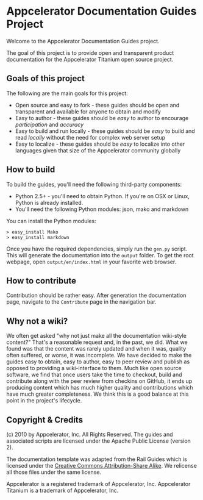 # Appcelerator Documentation Guides Project

Welcome to the Appcelerator Documentation Guides project. 

The goal of this project is to provide open and transparent product documentation for the Appcelerator Titanium open source project.  

## Goals of this project

The following are the main goals for this project:

* Open source and easy to fork - these guides should be open and transparent and available for anyone to obtain and modify
* Easy to author - these guides should be _easy_ to author to encourage _participation_ and _accuracy_
* Easy to build and run locally - these guides should be _easy_ to build and read _locally_ without the need for complex web server setup
* Easy to localize - these guides should be _easy_ to localize into other languages given that size of the Appcelerator community globally

## How to build

To build the guides, you'll need the following third-party components:

* Python 2.5+ - you'll need to obtain Python. If you're on OSX or Linux, Python is already installed.
* You'll need the following Python modules: json, mako and markdown

You can install the Python modules:

    > easy_install Mako
    > easy_install markdown

Once you have the required dependencies, simply run the `gen.py` script.  This will generate the documentation into the `output` folder.  To get the root webpage, open `output/en/index.html` in your favorite web browser.

## How to contribute

Contribution should be rather easy. After generation the documentation page, navigate to the `Contribute` page in the navigation bar.

## Why not a wiki?

We often get asked "why not just make all the documentation wiki-style content?"  That's a reasonable request and, in the past, we did.  What we found was that the content was rarely updated and when it was, quality often suffered, or worse, it was incomplete.  We have decided to make the guides easy to obtain, easy to author, easy to peer review and publish as opposed to providing a wiki-interface to them.  Much like open source software, we find that once users take the time to checkout, build and contribute along with the peer review from checkins on GitHub, it ends up producing content which has much higher quality and contributions which have much greater completeness.  We think this is a good balance at this point in the project's lifecycle.

## Copyright & Credits

(c) 2010 by Appcelerator, Inc. All Rights Reserved. The guides and associated scripts are licensed under the Apache Public License (version 2).  

The documentation template was adapted from the Rail Guides which is licensed under the 
[Creative Commons Attribution-Share Alike](http://creativecommons.org/licenses/by-sa/3.0/). We relicense all those files under the same license.

Appcelerator is a registered trademark of Appcelerator, Inc.  Appcelerator Titanium is a trademark of Appcelerator, Inc.


